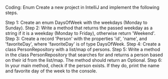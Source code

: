 Coding: Enum
Create a new project in IntelliJ and implement the following steps.

Step 1: Create an enum DaysOfWeek with the weekdays (Monday to Sunday).
Step 2: Write a method that returns the passed weekday as a string if it is a weekday (Monday to Friday), otherwise return 'Weekend'.
Step 3: Create a record 'Person' with the properties 'id', 'name', and 'favoriteDay', where 'favoriteDay' is of type DaysOfWeek.
Step 4: Create a class PersonRepository with a list/map of persons.
Step 5: Write a method in the class PersonRepository that searches for and returns a person based on their id from the list/map. The method should return an Optional.
Step 6: In your main method, check if the person exists. If they do, print the name and favorite day of the week to the console.